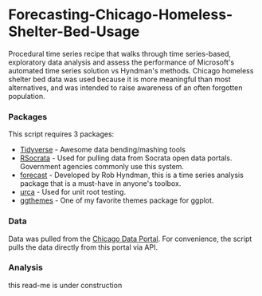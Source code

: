 # Forecasting-Chicago-Homeless-Shelter-Bed-Usage
Procedural time series recipe that walks through time series-based, exploratory data analysis and assess the performance of Microsoft's automated time series solution vs Hyndman's methods. Chicago homeless shelter bed data was used because it is more meaningful than most alternatives, and was intended to raise awareness of an often forgotten population.

### Packages

This script requires 3 packages:

* [Tidyverse](https://www.tidyverse.org/packages/) - Awesome data bending/mashing tools
* [RSocrata](https://www.rdocumentation.org/packages/RSocrata/versions/1.4) - Used for pulling data from Socrata open data portals. Government agencies commonly use this system.
* [forecast](https://github.com/robjhyndman/forecast) - Developed by Rob Hyndman, this is a time series analysis package that is a must-have in anyone's toolbox.
* [urca](https://www.rdocumentation.org/packages/urca/versions/1.3-0) - Used for unit root testing.
* [ggthemes](https://yutannihilation.github.io/allYourFigureAreBelongToUs/ggthemes/) - One of my favorite themes package for ggplot.

### Data

Data was pulled from the [Chicago Data Portal](https://data.cityofchicago.org/). For convenience, the script pulls the data directly from this portal via API.

### Analysis

this read-me is under construction

